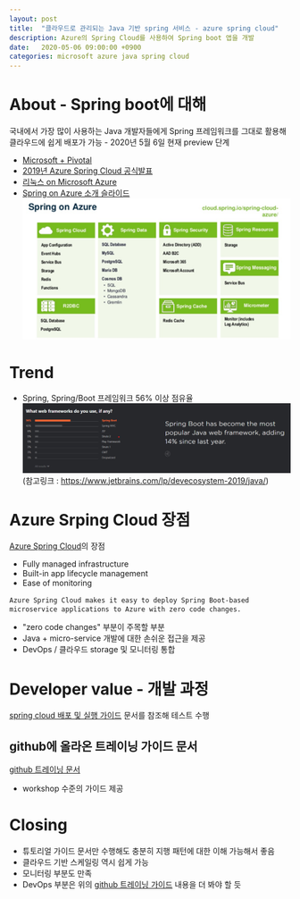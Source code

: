 ```yaml
---
layout: post
title:  "클라우드로 관리되는 Java 기반 spring 서비스 - azure spring cloud"
description: Azure의 Spring Cloud를 사용하여 Spring boot 앱을 개발
date:   2020-05-06 09:00:00 +0900
categories: microsoft azure java spring cloud
---
```


# About - Spring boot에 대해
국내에서 가장 많이 사용하는 Java 개발자들에게 Spring 프레임워크를 그대로 활용해 클라우드에 쉽게 배포가 가능 - 2020년 5월 6일 현재 preview 단계
- [Microsoft + Pivotal](https://azure.microsoft.com/ko-kr/overview/linux-on-azure/pivotal/#features)
- [2019년 Azure Spring Cloud 공식발표](https://azure.microsoft.com/en-us/blog/introducing-azure-spring-cloud-fully-managed-service-for-spring-boot-microservices/)
- [리눅스 on Microsoft Azure](https://azure.microsoft.com/en-us/overview/linux-on-azure/)
- [Spring on Azure 소개 슬라이드](https://www.slideshare.net/Pivotal/azure-spring-cloud)
![](assets/images/202005/2020-05-06-105858.png)

# Trend
- Spring, Spring/Boot 프레임워크 56% 이상 점유율
![](assets/images/202005/2020-05-06-105856.png)
(참고링크 : https://www.jetbrains.com/lp/devecosystem-2019/java/)

# Azure Srping Cloud 장점
[Azure Spring Cloud](https://docs.microsoft.com/en-us/azure/spring-cloud/spring-cloud-overview)의 장점
- Fully managed​
infrastructure​
- Built-in app lifecycle management​
- Ease of monitoring

```
Azure Spring Cloud makes it easy to deploy Spring Boot-based microservice applications to Azure with zero code changes. 
```
- "zero code changes" 부분이 주목할 부분
- Java + micro-service 개발에 대한 손쉬운 접근을 제공
- DevOps / 클라우드 storage 및 모니터링 통합

# Developer value - 개발 과정
[spring cloud 배포 및 실행 가이드](https://docs.microsoft.com/en-us/azure/spring-cloud/spring-cloud-quickstart-launch-app-cli) 문서를 참조해 테스트 수행

## github에 올라온 트레이닝 가이드 문서
[github 트레이닝 문서](https://github.com/microsoft/azure-spring-cloud-training)
- workshop 수준의 가이드 제공

# Closing
- 튜토리얼 가이드 문서만 수행해도 충분히 지행 패턴에 대한 이해 가능해서 좋음
- 클라우드 기반 스케일링 역시 쉽게 가능
- 모니터링 부분도 만족
- DevOps 부분은 위의 [github 트레이닝 가이드](https://github.com/microsoft/azure-spring-cloud-training) 내용을 더 봐야 할 듯